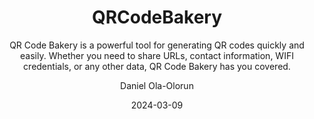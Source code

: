 ---
author: Daniel Ola-Olorun
categories:
- Golang
- Kubernetes
- Encoding
date: "2024-03-09"
draft: false
excerpt: A powerful tool written in golang that can help you generate QR codes quickly and easily.
layout: single
links:
- icon: door-open
  icon_pack: fas
  name: QRCodeBakery
  url: https://qrcodebakery.com
- icon: github
  icon_pack: fab
  name: code
  url: https://github.com/Ola-Daniel/qrcodebakery
subtitle: QR Code Bakery is a powerful tool for generating QR codes quickly and easily. Whether you need to share URLs, contact information, WIFI credentials, or any other data, QR Code Bakery has you covered.
tags:
- golang
- kubernetes
- encoding
title: QRCodeBakery
---